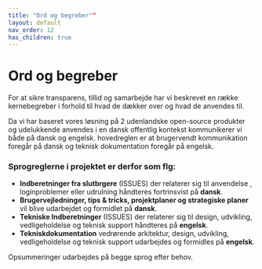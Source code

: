 ```yaml
---
title: "Ord og begreber""
layout: default
nav_order: 12
has_children: true
---
```

# Ord og begreber

For at sikre transparens, tillid og samarbejde har vi beskrevet en række kernebegreber i forhold til hvad de dækker over og hvad de anvendes til.

Da vi har baseret vores løsning på 2 udenlandske open-source produkter og udelukkende anvendes i en dansk offentlig kontekst kommunikerer vi både på dansk og engelsk.
hovedreglen er at brugervendt kommunikation foregår på dansk og teknisk dokumentation foregår på engelsk.


### Sprogreglerne i projektet er derfor som flg:  

* **Indberetninger fra slutbrgere** (ISSUES) der relaterer sig til anvendelse , loginproblemer eller udrulning håndteres fortrinsvist på **dansk**.
* **Brugervejledninger, tips & tricks, projektplaner og strategiske planer** vil blive udarbejdet og formidlet på **dansk**.
* **Tekniske Indberetninger** (ISSUES) der relaterer sig til design, udvikling, vedligeholdelse og teknisk support håndteres på **engelsk**.
* **Tekniskdokumentation** vedrørende arkitektur, design, udvikling, vedligeholdelse og teknisk support udarbejdes og formidles på **engelsk**.


Opsummeringer udarbejdes på begge sprog efter behov.

